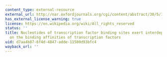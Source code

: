 ```yaml
---
content_type: external-resource
external_url: http://nar.oxfordjournals.org/cgi/content/abstract/30/5/1255
has_external_license_warning: true
license: https://en.wikipedia.org/wiki/All_rights_reserved
status: ''
title: Nucleotides of transcription factor binding sites exert interdependent effects
  on the binding affinities of transcription factors
uid: d7aa4b87-6f4d-4847-adde-11580d93bfc4
wayback_url: ''
---
```

